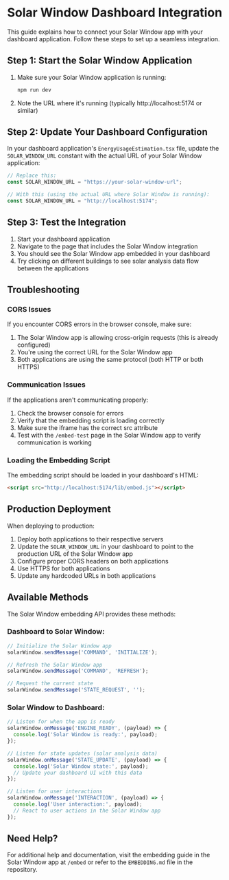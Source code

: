 # Solar Window Dashboard Integration

This guide explains how to connect your Solar Window app with your dashboard application. Follow these steps to set up a seamless integration.

## Step 1: Start the Solar Window Application

1. Make sure your Solar Window application is running:
   ```bash
   npm run dev
   ```

2. Note the URL where it's running (typically http://localhost:5174 or similar)

## Step 2: Update Your Dashboard Configuration

In your dashboard application's `EnergyUsageEstimation.tsx` file, update the `SOLAR_WINDOW_URL` constant with the actual URL of your Solar Window application:

```typescript
// Replace this:
const SOLAR_WINDOW_URL = "https://your-solar-window-url";

// With this (using the actual URL where Solar Window is running):
const SOLAR_WINDOW_URL = "http://localhost:5174";
```

## Step 3: Test the Integration

1. Start your dashboard application
2. Navigate to the page that includes the Solar Window integration
3. You should see the Solar Window app embedded in your dashboard
4. Try clicking on different buildings to see solar analysis data flow between the applications

## Troubleshooting

### CORS Issues

If you encounter CORS errors in the browser console, make sure:

1. The Solar Window app is allowing cross-origin requests (this is already configured)
2. You're using the correct URL for the Solar Window app
3. Both applications are using the same protocol (both HTTP or both HTTPS)

### Communication Issues

If the applications aren't communicating properly:

1. Check the browser console for errors
2. Verify that the embedding script is loading correctly
3. Make sure the iframe has the correct src attribute
4. Test with the `/embed-test` page in the Solar Window app to verify communication is working

### Loading the Embedding Script

The embedding script should be loaded in your dashboard's HTML:

```html
<script src="http://localhost:5174/lib/embed.js"></script>
```

## Production Deployment

When deploying to production:

1. Deploy both applications to their respective servers
2. Update the `SOLAR_WINDOW_URL` in your dashboard to point to the production URL of the Solar Window app
3. Configure proper CORS headers on both applications
4. Use HTTPS for both applications
5. Update any hardcoded URLs in both applications

## Available Methods

The Solar Window embedding API provides these methods:

### Dashboard to Solar Window:

```javascript
// Initialize the Solar Window app
solarWindow.sendMessage('COMMAND', 'INITIALIZE');

// Refresh the Solar Window app
solarWindow.sendMessage('COMMAND', 'REFRESH');

// Request the current state
solarWindow.sendMessage('STATE_REQUEST', '');
```

### Solar Window to Dashboard:

```javascript
// Listen for when the app is ready
solarWindow.onMessage('ENGINE_READY', (payload) => {
  console.log('Solar Window is ready:', payload);
});

// Listen for state updates (solar analysis data)
solarWindow.onMessage('STATE_UPDATE', (payload) => {
  console.log('Solar Window state:', payload);
  // Update your dashboard UI with this data
});

// Listen for user interactions
solarWindow.onMessage('INTERACTION', (payload) => {
  console.log('User interaction:', payload);
  // React to user actions in the Solar Window app
});
```

## Need Help?

For additional help and documentation, visit the embedding guide in the Solar Window app at `/embed` or refer to the `EMBEDDING.md` file in the repository. 